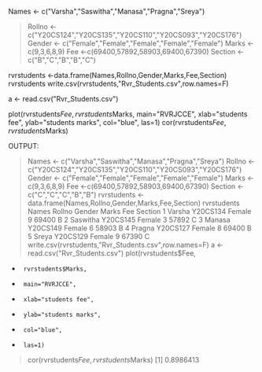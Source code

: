 
Names <- c("Varsha","Saswitha","Manasa","Pragna","Sreya")
> Rollno <- c("Y20CS124","Y20CS135","Y20CS110","Y20CS093","Y20CS176")
> Gender <- c("Female","Female","Female","Female","Female")
Marks <-c(9,3,6,8,9)
Fee <-c(69400,57892,58903,69400,67390)
Section <-c("B","C","B","B","C")

rvrstudents <-data.frame(Names,Rollno,Gender,Marks,Fee,Section)
rvrstudents
write.csv(rvrstudents,"Rvr_Students.csv",row.names=F)

a <- read.csv("Rvr_Students.csv")



plot(rvrstudents$Fee,
     rvrstudents$Marks,
     main="RVRJCCE",
     xlab="students fee",
     ylab="students marks",
     col="blue",
     las=1)
cor(rvrstudents$Fee,rvrstudents$Marks)

OUTPUT:
> Names <- c("Varsha","Saswitha","Manasa","Pragna","Sreya")
> Rollno <- c("Y20CS124","Y20CS135","Y20CS110","Y20CS093","Y20CS176")
> Gender <- c("Female","Female","Female","Female","Female")
> Marks <-c(9,3,6,8,9)
> Fee <-c(69400,57892,58903,69400,67390)
> Section <-c("C","C","C","B","B")
> rvrstudents <-data.frame(Names,Rollno,Gender,Marks,Fee,Section)
> rvrstudents
     Names     Rollno    Gender   Marks   Fee     Section
1   Varsha    Y20CS134   Female     9    69400       B
2   Saswitha  Y20CS145   Female     3    57892       C
3   Manasa    Y20CS149   Female     6    58903       B
4   Pragna    Y20CS127   Female     8    69400       B
5   Sreya     Y20CS129   Female     9    67390       C
> write.csv(rvrstudents,"Rvr_Students.csv",row.names=F)
> a <- read.csv("Rvr_Students.csv")
> plot(rvrstudents$Fee,
+      rvrstudents$Marks,
+      main="RVRJCCE",
+      xlab="students fee",
+      ylab="students marks",
+      col="blue",
+      las=1)
> cor(rvrstudents$Fee,rvrstudents$Marks)
[1] 0.8986413
